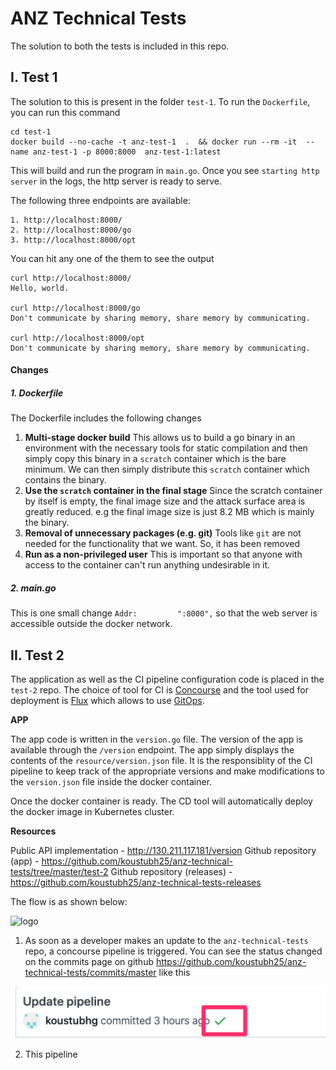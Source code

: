 # ANZ Technical Tests

The solution to both the tests is included in this repo.

## I. Test 1

The solution to this is present in the folder `test-1`.
To run the `Dockerfile`, you can run this command
```
cd test-1 
docker build --no-cache -t anz-test-1  .  && docker run --rm -it  --name anz-test-1 -p 8000:8000  anz-test-1:latest
```

This will build and run the program in `main.go`. Once you see `starting http server` in the logs, the http server is ready to serve.

The following three endpoints are available:
```
1. http://localhost:8000/
2. http://localhost:8000/go
3. http://localhost:8000/opt
```
You can hit any one of the them to see the output

```
curl http://localhost:8000/
Hello, world.

curl http://localhost:8000/go
Don't communicate by sharing memory, share memory by communicating.

curl http://localhost:8000/opt
Don't communicate by sharing memory, share memory by communicating.
```

#### Changes

##### 1. Dockerfile

The Dockerfile includes the following changes
1. **Multi-stage docker build**
This allows us to build a go binary in an environment with the necessary tools for static compilation and then simply copy this binary in a `scratch` container which is the bare minimum. We can then simply distribute this `scratch` container which contains the binary.
2. **Use the `scratch` container in the final stage** 
Since the scratch container by itself is empty, the final image size and the attack surface area is greatly reduced.
e.g the final image size is just 8.2 MB which is mainly the binary.
3. **Removal of unnecessary packages (e.g. git)**
Tools like `git` are not needed for the functionality that we want. So, it has been removed
4. **Run as a non-privileged user**
This is important so that anyone with access to the container can't run anything undesirable in it.

##### 2. main.go
This is one small change `Addr:         ":8000",` so that the web server is accessible outside the docker network.

## II. Test 2

The application as well as the CI pipeline configuration code is placed in the `test-2` repo. The choice of tool for CI is [Concourse](https://concourse-ci.org/) and the tool used for deployment is [Flux](https://github.com/fluxcd/flux) which allows to use [GitOps](https://www.weave.works/technologies/gitops/).

**APP**

The app code is written in the `version.go` file. The version of the app is available through the `/version` endpoint. The app simply displays the contents of the `resource/version.json` file. It is the responsiblity of the CI pipeline to keep track of the appropriate versions and make modifications to the `version.json` file inside the docker container.

Once the docker container is ready. The CD tool will automatically deploy the docker image in Kubernetes cluster.

**Resources**

Public API implementation - http://130.211.117.181/version
Github repository (app) - https://github.com/koustubh25/anz-technical-tests/tree/master/test-2
Github repository (releases) - https://github.com/koustubh25/anz-technical-tests-releases


The flow is as shown below:

![logo](test-2/anz.svg)


1. As soon as a developer makes an update to the `anz-technical-tests` repo, a  concourse pipeline is triggered. You can see the status changed on the commits page on github https://github.com/koustubh25/anz-technical-tests/commits/master like this 

![status](test-2/images/github-status.png)

2. This pipeline 